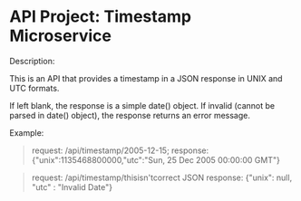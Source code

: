 
# API Project: Timestamp Microservice

Description: 

This is an API that provides a timestamp in a JSON response in UNIX and UTC formats. 
  
If left blank, the response is a simple date() object. If invalid (cannot be parsed in date() object), the response returns an error message.

Example: 
> request: <url>/api/timestamp/2005-12-15; 
> response: {"unix":1135468800000,"utc":"Sun, 25 Dec 2005 00:00:00 GMT"}
  
  
> request: <url>/api/timestamp/thisisn'tcorrect
> JSON response: {"unix": null, "utc" : "Invalid Date"} 
  
